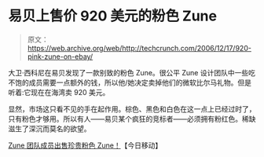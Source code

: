 # 易贝上售价 920 美元的粉色 Zune

> 原文：<https://web.archive.org/web/http://techcrunch.com/2006/12/17/920-pink-zune-on-ebay/>

大卫·西科尼在易贝发现了一款别致的粉色 Zune。很公平 Zune 设计团队中一些吃不饱的成员需要一点额外的钱，所以他/她决定卖掉他们的微软比尔马礼物。但是听着:它现在在海湾卖 920 美元。

显然，市场这只看不见的手在起作用。棕色、黑色和白色在这一点上已经过时了，只有粉色才够用。所以有人——易贝某个疯狂的竞标者——必须拥有粉红色。稀缺滋生了深沉而莫名的欲望。

[Zune 团队成员出售珍贵粉色 Zune！](https://web.archive.org/web/20220120163541/http://mobilitytoday.com/news/007258/zune_ebay_gem)【今日移动】